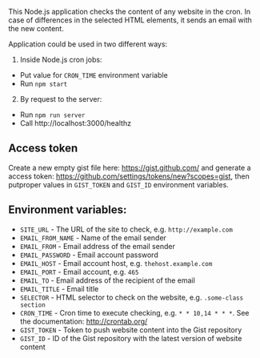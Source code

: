 This Node.js application checks the content of any website in the cron. In case of differences in the selected HTML elements, it sends an email with the new content.

Application could be used in two different ways:
1. Inside Node.js cron jobs:
  * Put value for `CRON_TIME` environment variable
  * Run `npm start`

2. By request to the server:
  * Run `npm run server`
  * Call http://localhost:3000/healthz

## Access token
Create a new empty gist file here: https://gist.github.com/ and generate a access token: https://github.com/settings/tokens/new?scopes=gist, then putproper values in `GIST_TOKEN` and `GIST_ID` environment variables.

## Environment variables:
* `SITE_URL` - The URL of the site to check, e.g. `http://example.com`
* `EMAIL_FROM_NAME` - Name of the email sender
* `EMAIL_FROM` - Email address of the email sender
* `EMAIL_PASSWORD` - Email account password 
* `EMAIL_HOST` - Email account host, e.g.  `thehost.example.com`
* `EMAIL_PORT` - Email account, e.g. `465`
* `EMAIL_TO` - Email address of the recipient of the email
* `EMAIL_TITLE` - Email title
* `SELECTOR` - HTML selector to check on the website, e.g. `.some-class section`
* `CRON_TIME` - Cron time to execute checking, e.g. `* * 10,14 * * *`. See the documentation: http://crontab.org/
* `GIST_TOKEN` - Token to push website content into the Gist repository
* `GIST_ID` - ID of the Gist repository with the latest version of website content